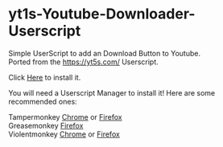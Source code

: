 # yt1s-Youtube-Downloader-Userscript
Simple UserScript to add an Download Button to Youtube.</br>
Ported from the https://yt5s.com/ Userscript.

Click [Here](https://raw.githubusercontent.com/crustySenpai/yt1s-Youtube-Downloader-Userscript/master/downloader.user.js) to install it.

You will need a Userscript Manager to install it!
Here are some recommended ones:

Tampermonkey [Chrome](https://chrome.google.com/webstore/detail/tampermonkey/dhdgffkkebhmkfjojejmpbldmpobfkfo) or [Firefox](https://addons.mozilla.org/firefox/addon/tampermonkey/)</br>
Greasemonkey [Firefox](https://addons.mozilla.org/firefox/addon/greasemonkey/)</br>
Violentmonkey [Chrome](https://chrome.google.com/webstore/detail/violentmonkey/jinjaccalgkegednnccohejagnlnfdag) or [Firefox](https://addons.mozilla.org/firefox/addon/violentmonkey/)

